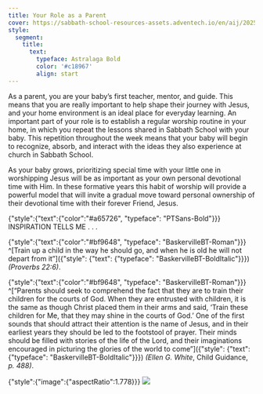 ```yaml
---
title: Your Role as a Parent
cover: https://sabbath-school-resources-assets.adventech.io/en/aij/2025-00-bb-pb/part-2-08-the-sabbath-school-curriculum-at-home/basket.png
style:
  segment:
    title:
      text:
        typeface: Astralaga Bold
        color: '#c18967'
        align: start
---
```


As a parent, you are your baby’s first teacher, mentor, and guide. This means that you are really important to help shape their journey with Jesus, and your home environment is an ideal place for everyday learning. An important part of your role is to establish a regular worship routine in your home, in which you repeat the lessons shared in Sabbath School with your baby. This repetition throughout the week means that your baby will begin to recognize, absorb, and interact with the ideas they also experience at church in Sabbath School.

As your baby grows, prioritizing special time with your little one in worshipping Jesus will be as important as your own personal devotional time with Him. In these formative years this habit of worship will provide a powerful model that will invite a gradual move toward personal ownership of their devotional time with their forever Friend, Jesus.

{"style":{"text":{"color":"#a65726", "typeface": "PTSans-Bold"}}}
INSPIRATION TELLS ME . . .

{"style":{"text":{"color":"#bf9648", "typeface": "BaskervilleBT-Roman"}}}
^[Train up a child in the way he should go, and when he is old he will not depart from it”]({"style": {"text": {"typeface": "BaskervilleBT-BoldItalic"}}}) _(Proverbs 22:6)_.

{"style":{"text":{"color":"#bf9648", "typeface": "BaskervilleBT-Roman"}}}
^[“Parents should seek to comprehend the fact that they are to train their children for the courts of God. When they are entrusted with children, it is the same as though Christ placed them in their arms and said, ‘Train these children for Me, that they may shine in the courts of God.’ One of the first sounds that should attract their attention is the name of Jesus, and in their earliest years they should be led to the footstool of prayer. Their minds should be filled with stories of the life of the Lord, and their imaginations encouraged in picturing the glories of the world to come”]({"style": {"text": {"typeface": "BaskervilleBT-BoldItalic"}}}) _(Ellen G. White_, Child Guidance, _p. 488)_.

{"style":{"image":{"aspectRatio":1.778}}}
![](https://sabbath-school-resources-assets.adventech.io/en/aij/2025-00-bb-pb/part-2-08-the-sabbath-school-curriculum-at-home/collage-8.png)